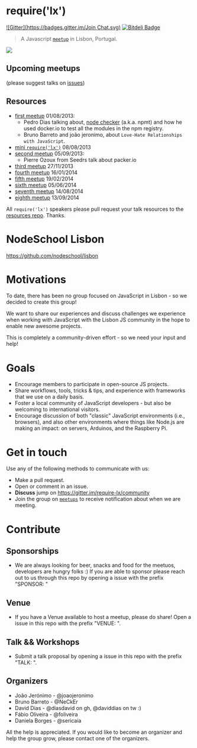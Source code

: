 require('lx')
=============
[![Gitter](https://badges.gitter.im/Join Chat.svg)](https://gitter.im/require-lx/community?utm_source=badge&utm_medium=badge&utm_campaign=pr-badge&utm_content=badge) [![Bitdeli Badge](https://d2weczhvl823v0.cloudfront.net/require-lx/community/trend.png)](https://bitdeli.com/free "Bitdeli Badge")

> A Javascript [`meetup`](http://www.meetup.com/require-lx/) in Lisbon, Portugal.

![](https://i.cloudup.com/t3SIoZKMd6-3000x3000.png)

## Upcoming meetups

(please suggest talks on [issues](https://github.com/require-lx/community/issues?labels=talk&page=1&state=open))

## Resources

* [first meetup](http://www.meetup.com/require-lx/events/129985122/) 01/08/2013:
  * Pedro Dias talking about, [node checker](http://nodechecker.com/) (a.k.a. npmt) and how he used docker.io to test all the modules in the npm registry.
  * Bruno Barreto and joão jeronimo, about `Love-Hate Relationships with JavaScript`.
* [mini `require('lx')`](http://www.meetup.com/php-lx/events/123331262/) 08/08/2013
* [second meetup](http://www.meetup.com/require-lx/events/132698882/) 05/09/2013:
  * Pierre Ozoux from Seedrs talk about packer.io
* [third meetup](http://www.meetup.com/require-lx/events/152610542/) 27/11/2013
* [fourth meetup](http://www.meetup.com/require-lx/events/160302572/) 16/01/2014
* [fifth meetup](http://www.meetup.com/require-lx/events/165935392/) 19/02/2014
* [sixth meetup](http://www.meetup.com/require-lx/events/183884782/) 05/06/2014
* [seventh meetup](http://www.meetup.com/require-lx/events/197816912/) 14/08/2014
* [eighth meetup](http://www.meetup.com/require-lx/events/200248822/) 13/09/2014

All `require('lx')` speakers please pull request your talk resources to the [resources repo](https://github.com/require-lx/resources). Thanks.

# NodeSchool Lisbon

https://github.com/nodeschool/lisbon

# Motivations

To date, there has been no group focused on JavaScript in Lisbon - so we decided to create this group!  

We want to share our experiences and discuss challenges we experience when working with JavaScript with the Lisbon JS community in the hope to enable new awesome projects. 

This is completely a community-driven effort - so we need your input and help!  

# Goals 
* Encourage members to participate in open-source JS projects.
* Share workflows, tools, tricks & tips, and experience with frameworks that we use on a daily basis. 
* Foster a local community of JavaScript developers - but also be welcoming to international visitors.  
* Encourage discussion of both "classic" JavaScript environments (i.e., browsers), and also other environments where things like Node.js are making an impact: on servers, Arduinos, and the Raspberry Pi. 

# Get in touch
Use any of the following methods to communicate with us: 

* Make a pull request.
* Open or comment in an issue.
* **Discuss** jump on https://gitter.im/require-lx/community
* Join the group on [`meetups`](http://www.meetup.com/require-lx/) to receive notification about when we are meeting.

# Contribute

## Sponsorships

* We are always looking for beer, snacks and food for the meetuos, developers are hungry folks :) If you are able to sponsor please reach out to us through this repo by opening a issue with the prefix "SPONSOR: "

## Venue

* If you have a Venue available to host a meetup, please do share! Open a issue in this repo with the prefix "VENUE: ".

## Talk && Workshops

* Submit a talk proposal by opening a issue in this repo with the prefix "TALK: ".

## Organizers

 * João Jerónimo  - @joaojeronimo
 * Bruno Barreto  - @NeCkEr
 * David Dias     - @diasdavid on gh, @daviddias on tw :)
 * Fábio Oliveira - @foliveira
 * Daniela Borges - @sericaia

All the help is appreciated. If you would like to become an organizer and help the group grow,
please contact one of the organizers.




